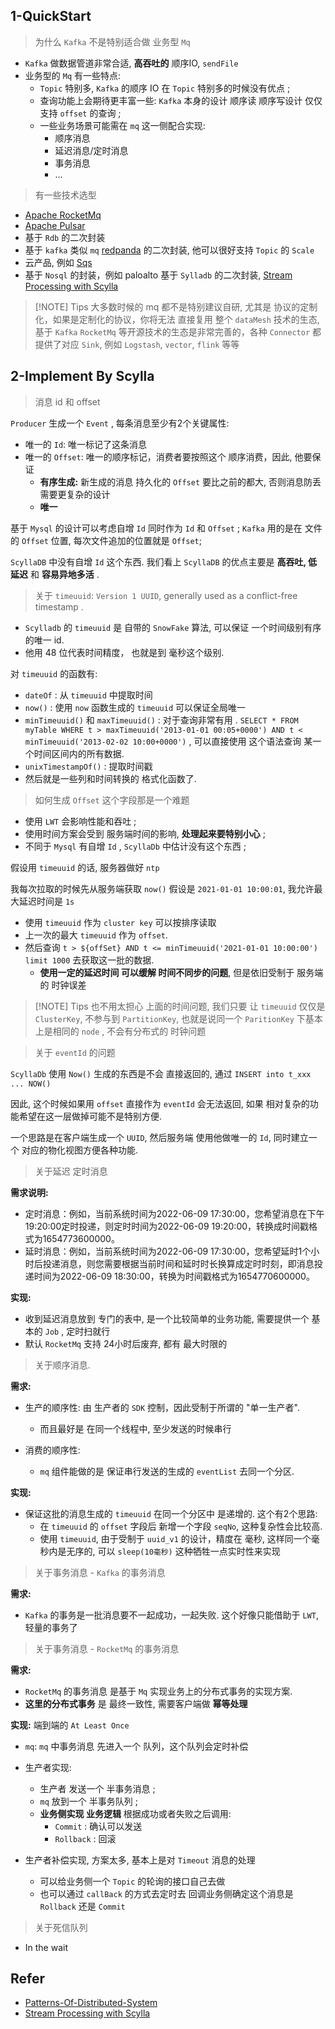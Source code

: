 
## 1-QuickStart


> 为什么 `Kafka` 不是特别适合做  业务型 `Mq`

- `Kafka` 做数据管道非常合适, **高吞吐的** 顺序IO, `sendFile`
- 业务型的 `Mq` 有一些特点:
	- `Topic` 特别多, `Kafka` 的顺序 IO 在  `Topic` 特别多的时候没有优点 ;
	- 查询功能上会期待更丰富一些: `Kafka` 本身的设计 顺序读 顺序写设计 仅仅支持 `offset` 的查询 ;
	- 一些业务场景可能需在 `mq`  这一侧配合实现:
		- 顺序消息
		- 延迟消息/定时消息
		- 事务消息
		- ...


> 有一些技术选型


- [Apache RocketMq](https://rocketmq.apache.org/zh/docs/)
- [Apache Pulsar](https://pulsar.apache.org/)
- 基于 `Rdb` 的二次封装
- 基于 `kafka` 类似 `mq` [redpanda](https://github.com/redpanda-data/redpanda) 的二次封装, 他可以很好支持 `Topic` 的 `Scale`
- 云产品,  例如 [Sqs](https://aws.amazon.com/sqs/features/) 
- 基于 `Nosql` 的封装，例如 paloalto 基于 `Sylladb` 的二次封装, [Stream Processing with Scylla](https://www.scylladb.com/tech-talk/stream-processing-with-scylladb-no-message-queue-involved/)



> [!NOTE] Tips
> 大多数时候的 mq 都不是特别建议自研, 尤其是 协议的定制化，如果是定制化的协议，你将无法 直接复用 整个 `dataMesh` 技术的生态, 基于 `Kafka` `RocketMq` 等开源技术的生态是非常完善的，各种 `Connector` 都提供了对应 `Sink`, 例如 `Logstash`, `vector`, `flink` 等等


## 2-Implement By Scylla


> 消息 id 和 offset


`Producer` 生成一个 `Event` , 每条消息至少有2个关键属性:

- 唯一的 `Id`: 唯一标记了这条消息
- 唯一的 `Offset`: 唯一的顺序标记，消费者要按照这个 顺序消费，因此, 他要保证 
	- **有序生成:** 新生成的消息 持久化的 `Offset` 要比之前的都大, 否则消息防丢 需要更复杂的设计
	- **唯一**


基于 `Mysql` 的设计可以考虑自增 `Id` 同时作为 `Id` 和 `Offset` ;
`Kafka` 用的是在 文件的 `Offset` 位置, 每次文件追加的位置就是 `Offset`;

`ScyllaDB` 中没有自增 `Id` 这个东西. 我们看上 `ScyllaDB` 的优点主要是 **高吞吐, 低延迟** 和 **容易异地多活** .


> 关于 `timeuuid`: `Version 1 UUID`, generally used as a conflict-free timestamp .

- `Scylladb` 的 `timeuuid` 是 自带的 `SnowFake` 算法, 可以保证 一个时间级别有序的唯一 id.
- 他用 48 位代表时间精度， 也就是到 毫秒这个级别.


对 `timeuuid` 的函数有:

- `dateOf` : 从 `timeuuid` 中提取时间
- `now()` : 使用 `now` 函数生成的 `timeuuid` 可以保证全局唯一
- `minTimeuuid()` 和 `maxTimeuuid()` : 对于查询非常有用 . `SELECT * FROM myTable WHERE t > maxTimeuuid('2013-01-01 00:05+0000') AND t < minTimeuuid('2013-02-02 10:00+0000')` , 可以直接使用 这个语法查询 某一个时间区间内的所有数据.
- `unixTimestampOf()` : 提取时间戳
- 然后就是一些列和时间转换的 格式化函数了.


> 如何生成 `Offset` 这个字段那是一个难题

- 使用 `LWT` 会影响性能和吞吐 ;
- 使用时间方案会受到 服务端时间的影响,  **处理起来要特别小心** ;
- 不同于 `Mysql` 有自增 `Id` , `ScyllaDb` 中估计没有这个东西 ;

假设用 `timeuuid` 的话, 服务器做好 `ntp`

我每次拉取的时候先从服务端获取 `now()` 假设是 `2021-01-01 10:00:01`, 我允许最大延迟时间是 `1s`

- 使用 `timeuuid` 作为 `cluster key` 可以按排序读取 
- 上一次的最大 `timeuuid` 作为 `offset`.
- 然后查询 `t > ${offSet} AND t <= minTimeuuid('2021-01-01 10:00:00') limit 1000` 去获取这一批的数据.
	-  **使用一定的延迟时间 可以缓解 时间不同步的问题**, 但是依旧受制于 服务端的 时钟误差



> [!NOTE] Tips
> 也不用太担心 上面的时间问题, 我们只要 让 `timeuuid` 仅仅是 `ClusterKey`, 不参与到 `PartitionKey`, 也就是说同一个 `ParitionKey` 下基本上是相同的 `node` , 不会有分布式的 时钟问题


> 关于 `eventId` 的问题


`ScyllaDb` 使用 `Now()` 生成的东西是不会 直接返回的, 通过 `INSERT into t_xxx ... NOW()`

因此, 这个时候如果用 `offset` 直接作为 `eventId` 会无法返回, 如果 相对复杂的功能希望在这一层做掉可能不是特别方便.

一个思路是在客户端生成一个 `UUID`, 然后服务端 使用他做唯一的 `Id`, 同时建立一个 对应的物化视图方便各种功能.


> 关于延迟 定时消息


**需求说明:**
- 定时消息：例如，当前系统时间为2022-06-09 17:30:00，您希望消息在下午19:20:00定时投递，则定时时间为2022-06-09 19:20:00，转换成时间戳格式为1654773600000。
- 延时消息：例如，当前系统时间为2022-06-09 17:30:00，您希望延时1个小时后投递消息，则您需要根据当前时间和延时时长换算成定时时刻，即消息投递时间为2022-06-09 18:30:00，转换为时间戳格式为1654770600000。

**实现:**
- 收到延迟消息放到 专门的表中, 是一个比较简单的业务功能, 需要提供一个 基本的 `Job` , 定时扫就行
- 默认 `RocketMq` 支持 24小时后废弃, 都有 最大时限的


> 关于顺序消息. 


**需求:**

- 生产的顺序性: 由 生产者的 `SDK` 控制，因此受制于所谓的 "单一生产者". 
	- 而且最好是 在同一个线程中, 至少发送的时候串行

- 消费的顺序性:
	- `mq` 组件能做的是 保证串行发送的生成的 `eventList` 去同一个分区. 

**实现:**

- 保证这批的消息生成的 `timeuuid` 在同一个分区中 是递增的. 这个有2个思路:
	- 在 `timeuuid` 的 `offset` 字段后 新增一个字段 `seqNo`, 这种复杂性会比较高.
	- 使用 `timeuuid`, 由于受制于 `uuid_v1` 的设计，精度在 毫秒, 这样同一个毫秒内是无序的, 可以 `sleep(10毫秒)` 这种牺牲一点实时性来实现



> 关于事务消息 - `Kafka` 的事务消息


**需求:**

- `Kafka` 的事务是一批消息要不一起成功，一起失败. 这个好像只能借助于 `LWT`, 轻量的事务了

> 关于事务消息 - `RocketMq` 的事务消息


**需求:**

- `RocketMq` 的事务消息 是基于 `Mq` 实现业务上的分布式事务的实现方案.
- **这里的分布式事务** 是 最终一致性, 需要客户端做 **幂等处理**


**实现:** 端到端的 `At Least Once`

- `mq`: `mq` 中事务消息 先进入一个 队列，这个队列会定时补偿
- 生产者实现: 
	- 生产者 发送一个 半事务消息 ;
	- `mq` 放到一个 半事务队列 ;
	- **业务侧实现 业务逻辑** 根据成功或者失败之后调用:
		- `Commit` : 确认可以发送
		- `Rollback` : 回滚

- 生产者补偿实现, 方案太多, 基本上是对 `Timeout` 消息的处理
	- 可以给业务侧一个 `Topic` 的轮询的接口自己去做
	- 也可以通过 `callBack` 的方式去定时去 回调业务侧确定这个消息是 `Rollback` 还是 `Commit`


> 关于死信队列


- In the wait


## Refer

- [Patterns-Of-Distributed-System](https://github.com/dreamhead/patterns-of-distributed-systems/blob/master/content/version-vector.md)
- [Stream Processing with Scylla](https://www.scylladb.com/tech-talk/stream-processing-with-scylladb-no-message-queue-involved/)
